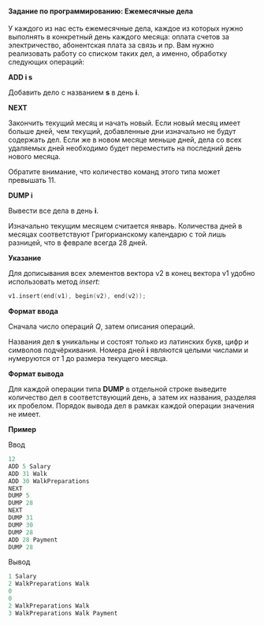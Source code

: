 #### Задание по программированию: Ежемесячные дела ####

У каждого из нас есть ежемесячные дела, каждое из которых нужно выполнять в конкретный день каждого месяца: оплата счетов за электричество, абонентская плата за связь и пр. Вам нужно реализовать работу со списком таких дел, а именно, обработку следующих операций:

**ADD i s**

Добавить дело с названием **s** в день **i**.

**NEXT**

Закончить текущий месяц и начать новый. Если новый месяц имеет больше дней, чем текущий, добавленные дни изначально не будут содержать дел. Если же в новом месяце меньше дней, дела со всех удаляемых дней необходимо будет переместить на последний день нового месяца.

Обратите внимание, что количество команд этого типа может превышать 11.

**DUMP i**

Вывести все дела в день **i**.

Изначально текущим месяцем считается январь. Количества дней в месяцах соответствуют Григорианскому календарю с той лишь разницей, что в феврале всегда 28 дней.

**Указание**

Для дописывания всех элементов вектора v2 в конец вектора v1 удобно использовать метод *insert*:

```objectivec
v1.insert(end(v1), begin(v2), end(v2));
```

**Формат ввода**

Сначала число операций *Q*, затем описания операций.

Названия дел **s** уникальны и состоят только из латинских букв, цифр и символов подчёркивания. Номера дней **i** являются целыми числами и нумеруются от 1 до размера текущего месяца.

**Формат вывода**

Для каждой операции типа **DUMP** в отдельной строке выведите количество дел в соответствующий день, а затем их названия, разделяя их пробелом. Порядок вывода дел в рамках каждой операции значения не имеет.

**Пример**

Ввод
```objectivec
12
ADD 5 Salary
ADD 31 Walk
ADD 30 WalkPreparations
NEXT
DUMP 5
DUMP 28
NEXT
DUMP 31
DUMP 30
DUMP 28
ADD 28 Payment
DUMP 28
```

Вывод
```objectivec
1 Salary
2 WalkPreparations Walk
0
0
2 WalkPreparations Walk
3 WalkPreparations Walk Payment
```